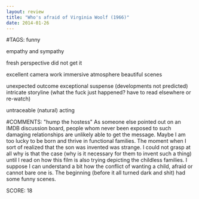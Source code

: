 ```yaml
---
layout: review
title: "Who's afraid of Virginia Woolf (1966)"
date: 2014-01-26
---
```


#TAGS:
funny

empathy and sympathy

fresh perspective
did not get it

excellent camera work
immersive atmosphere
beautiful scenes

unexpected outcome
exceptional suspense (developments not predicted)
intricate storyline (what the fuck just happened? have to read elsewhere or re-watch)

untraceable (natural) acting

#COMMENTS:
"hump the hostess"
As someone else pointed out on an IMDB discussion board, people whom never been exposed to such damaging relationships are unlikely able to get the message. Maybe I am too lucky to be born and thrive in functional families.
The moment when I sort of realized that the son was invented was strange. I could not grasp at all why is that the case (why is it necessary for them to invent such a thing) until I read on how this film is also trying depicting the childless families. I suppose I can understand a bit how the conflict of wanting a child, afraid or cannot bare one is.
The beginning (before it all turned dark and shit) had some funny scenes.





SCORE:
18
